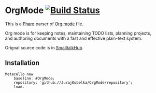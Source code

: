 # OrgMode [![Build Status](https://travis-ci.org/JurajKubelka/OrgMode.svg?branch=master)](https://travis-ci.org/JurajKubelka/OrgMode)

This is a [Pharo](http://pharo.org) parser of [Org mode](http://orgmode.org) file.

Org mode is for keeping notes, maintaining TODO lists, planning projects, and authoring documents with a fast and effective plain-text system.

Orignal source code is in [SmalltalkHub](http://www.smalltalkhub.com/#!/~JurajKubelka/OrgMode/).

## Installation 

```
Metacello new
    baseline: #OrgMode;
    repository: 'github://JurajKubelka/OrgMode/repository';
    load.
```
